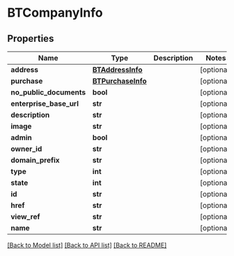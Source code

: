 # BTCompanyInfo

## Properties
Name | Type | Description | Notes
------------ | ------------- | ------------- | -------------
**address** | [**BTAddressInfo**](BTAddressInfo.md) |  | [optional] 
**purchase** | [**BTPurchaseInfo**](BTPurchaseInfo.md) |  | [optional] 
**no_public_documents** | **bool** |  | [optional] 
**enterprise_base_url** | **str** |  | [optional] 
**description** | **str** |  | [optional] 
**image** | **str** |  | [optional] 
**admin** | **bool** |  | [optional] 
**owner_id** | **str** |  | [optional] 
**domain_prefix** | **str** |  | [optional] 
**type** | **int** |  | [optional] 
**state** | **int** |  | [optional] 
**id** | **str** |  | [optional] 
**href** | **str** |  | [optional] 
**view_ref** | **str** |  | [optional] 
**name** | **str** |  | [optional] 

[[Back to Model list]](../README.md#documentation-for-models) [[Back to API list]](../README.md#documentation-for-api-endpoints) [[Back to README]](../README.md)


